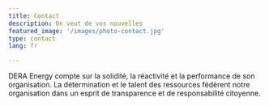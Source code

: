 ```yaml
---
title: Contact
description: On veut de vos nouvelles
featured_image: '/images/photo-contact.jpg'
type: contact
lang: fr

---
```

DERA Energy compte sur la solidité, la réactivité et la performance de son organisation. La détermination et le talent des ressources fédèrent notre organisation dans un esprit de transparence et de responsabilité citoyenne.